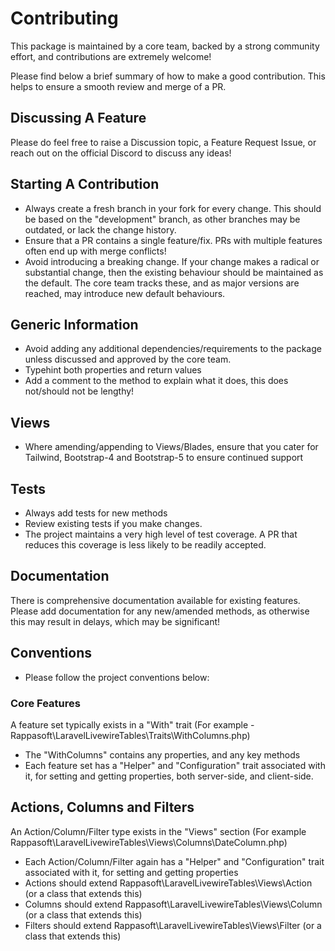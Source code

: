 # Contributing
This package is maintained by a core team, backed by a strong community effort, and contributions are extremely welcome! 

Please find below a brief summary of how to make a good contribution.  This helps to ensure a smooth review and merge of a PR.

## Discussing A Feature
Please do feel free to raise a Discussion topic, a Feature Request Issue, or reach out on the official Discord to discuss any ideas!

## Starting A Contribution
- Always create a fresh branch in your fork for every change.  This should be based on the "development" branch, as other branches may be outdated, or lack the change history.
- Ensure that a PR contains a single feature/fix.  PRs with multiple features often end up with merge conflicts!
- Avoid introducing a breaking change.  If your change makes a radical or substantial change, then the existing behaviour should be maintained as the default.  The core team tracks these, and as major versions are reached, may introduce new default behaviours.

## Generic Information
- Avoid adding any additional dependencies/requirements to the package unless discussed and approved by the core team.
- Typehint both properties and return values
- Add a comment to the method to explain what it does, this does not/should not be lengthy!

## Views
- Where amending/appending to Views/Blades, ensure that you cater for Tailwind, Bootstrap-4 and Bootstrap-5 to ensure continued support

## Tests
- Always add tests for new methods
- Review existing tests if you make changes.
- The project maintains a very high level of test coverage.  A PR that reduces this coverage is less likely to be readily accepted.

## Documentation
There is comprehensive documentation available for existing features.  Please add documentation for any new/amended methods, as otherwise this may result in delays, which may be significant! 

## Conventions
- Please follow the project conventions below:

### Core Features
A feature set typically exists in a "With" trait (For example - Rappasoft\LaravelLivewireTables\Traits\WithColumns.php)
- The "WithColumns" contains any properties, and any key methods
- Each feature set has a "Helper" and "Configuration" trait associated with it, for setting and getting properties, both server-side, and client-side.

## Actions, Columns and Filters
An Action/Column/Filter type exists in the "Views" section (For example Rappasoft\LaravelLivewireTables\Views\Columns\DateColumn.php)
- Each Action/Column/Filter again has a "Helper" and "Configuration" trait associated with it, for setting and getting properties
- Actions should extend Rappasoft\LaravelLivewireTables\Views\Action (or a class that extends this)
- Columns should extend Rappasoft\LaravelLivewireTables\Views\Column (or a class that extends this)
- Filters should extend Rappasoft\LaravelLivewireTables\Views\Filter (or a class that extends this)

